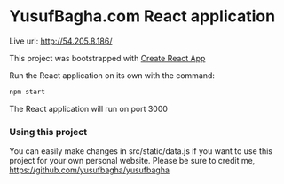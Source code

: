 # YusufBagha.com React application 

Live url: http://54.205.8.186/

This project was bootstrapped with [Create React App](https://github.com/facebookincubator/create-react-app)

Run the React application on its own with the command:

```bash
npm start
```

The React application will run on port 3000 

### Using this project

You can easily make changes in src/static/data.js if you want to use this project for your own personal website.
Please be sure to credit me, https://github.com/yusufbagha/yusufbagha

